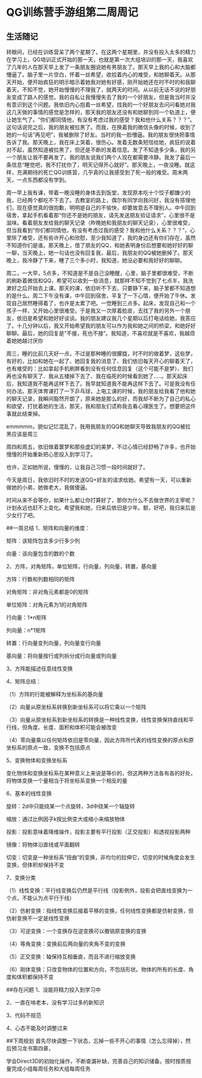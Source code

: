 # QG训练营手游组第二周周记

## 生活随记
转眼间，已经在训练营呆了两个星期了。在这两个星期里，并没有投入太多的精力在学习上，QG培训正式开始的那一天，也就是第一次大组培训的那一天，我喜欢了几年的人在那天早上发了一条朋友圈说她有男朋友了。那天早上我的心和大脑都懵逼了。脑子里一片空白，怀着一丝希望，收拾着内心的难受，和她聊着天。从那天开始，便开始疯狂的明示暗示着她我对她有好感，刚开始她还在时不时的和我聊着天，不知不觉，她开始慢慢的不理我了，就两天的时间。从以前无话不说的好朋友变成了路人的感觉。我的自私让我慢慢失去了我的一个好朋友。但是我当时并没有意识到这个问题。我依旧内心抱着一丝希望，找我的一个好朋友去问问看她对我这几天做的事情的感觉是怎样的，那天我的朋友还没有和她聊到同一个轨道上，便让她生气了。“你们都同情他，有没有考虑过我的感受？我和他什么关系？？？”。这句话说完之后，我的朋友被拉黑了。而我，在换着我的微信头像的时候，收到了她的一句话“再见吧”，我被删除了好友。当时的我一脸懵逼。我的朋友很快把事情告诉了我。那天晚上，我在床上哭着，很伤心。发着无数条短信给她，疯狂的说着对不起，虽然知道被拉黑了，但还是不断的发着信息。发了不知道多少条，我的另一个朋友让我不要再发了。我的朋友说我们两个人现在都需要冷静。我发了最后一条信息“睡觉吧，我不打扰你了，明天记得开心就好”。那天晚上，一夜没睡。就这样，充满期待的死亡QG训练营，几乎真的让我感受到了死一般的难受。周末两天，一点东西都没有学到。

周一早上我有课，带着一晚没睡的身体去到饭堂，发现原本吃十个饺子都嫌少的我，已经两个都吃不下去了。去教室的路上，偶尔有同学向我问好，我没有搭理他们，现在感觉真的很抱歉，明明是自己的不愉快，却要故意去不理别人。中午回到宿舍，拿起手机看着那“你还不是她的朋友，请先发送朋友验证请求”，心里很不是滋味。看着朋友发给我的聊天记录（昨晚她和我朋友的聊天记录），心里很难受，但当我看到“你们都同情他，有没有考虑过我的感受？我和他什么关系？？？”，心里除了难受，还有些许开心和欣慰，至少我知道了，我的身边还有你们存在，虽然不知道你们是谁。那天晚上，借了朋友的QQ，和她表明身份后想要和她好好的聊一聊，当天晚上，她一句话也没有回复我，最后，我朋友的QQ被她删掉了。那天晚上，我冷静了下来，睡了三个多小时，我知道，她没必要和我好好的聊聊。

周二，一大早，5点多，不知道是不是自己没睡醒，心里，脑子里都很难受，不断的刷新着微信和QQ，希望可以收到一些消息，就那样不知不觉到了七点半，我洗漱好之后开始去上课。那天的课，依旧听不下去，只要静下来，脑子里都不知道想的是什么。周二下午没有课，中午回到宿舍，平复了一下心情，便开始了午休。发现自己居然睡得着了，也许是太累了吧。一觉睡到三点多。起床，发现自己和一个孩子一样，又开始心里很难受。于是我又一次厚着脸皮，去找了我的另外一个朋友，依旧是希望和她好好谈谈。我的朋友建议我几个星期以后打电话给她，我答应了。十几分钟以后，我又开始希望我的朋友可以作为我和她之间的桥梁，和她好好聊聊。最后，她的回复是“不接，死也不接”。我知道，不喜欢就是不喜欢，我越烦着她她越讨厌你

周三，睡的比前几天好一点，不过是那种睡的很朦胧，时不时的做着梦，这些梦，有好的，比如和她在一起了、她回复我的消息了、我们依旧每天开心的聊着天了，也有难受的：比如拿起手机刷屏看到没有任何信息回复（这个可能不是梦）、我们再也没有聊天了、我从五楼掉下去了、我在临死的时候看到她了.....。那天起床后，我知道我不能再这样下去了。我早就知道我不能再这样下去了。可是我没有任何办法。那天体育课打了一下乒乓球，上电工课的时候，我的朋友给我看了他和她的聊天记录，我瞬间豁然开朗了，原来她是那么的好，而我却不断为了自己的私心和欲望，打扰着她的生活，那天，我和朋友们谎称我去看心理医生了。想要把这件事就此结束掉。

emmmmm，貌似记忆混乱了，我用我朋友的QQ和她聊天导致我朋友的QQ被拉黑应该是周三

周四和周五，依旧做着噩梦和那些虚幻的美梦，不过心情已经舒畅了许多，也开始慢慢的开始重新把心思投入到学习了。

也许，正如她所说，慢慢的，让我自己习惯一段时间就好了。

今天是周日，我依旧时不时的发送QQ+好友的请求给她。希望有一天，可以重新做她的小弟，她做老大，我做傻逼。

时间从来不会等你，如果什么都让你打算好了，那你为什么不去做世界的主宰呢？计划永远也赶不上变化。希望我和她，归来后依旧是少年。额，好吧，我归来后是少女行了吧。

##一周总结
1、矩阵和向量的维度：

矩阵：该矩阵包含多少行多少列

向量：该向量包含的数的个数

2、方阵，对角矩阵，单位矩阵，行向量，列向量，转置，基向量

方阵：行数和列数相同的矩阵

对角矩阵：非对角元素都是0的矩阵

单位矩阵：对角元素为1的对角矩阵

行向量：1*n矩阵

列向量：n*1矩阵

转置：行向量变列向量，列向量变行向量

基向量：将向量按行或列拆分成行向量或列向量


3、方阵能描述任意线性变换


4、矩阵总结：

（1）方阵的行能被解释为坐标系的基向量

（2）向量从原坐标系转换到新坐标系可以将它乘以一个矩阵

（3）向量从原坐标系到新坐标系的转换是一种线性变换，线性变换保持直线和平行线，但角度、长度、面积和体积可能会被改变

（4）零向量乘以任何矩阵依旧是零向量，因此方阵所代表的线性变换的原点和原坐标系的原点一致，变换不包括原点

5、变换物体和变换坐标系

变化物体和变换坐标系在某种意义上来说是等价的，但这两种方法各有各的好处，将物体变换一个量相当于将坐标系变换一个相反的量

6、基本的线性变换

旋转：2d中只能绕某一个点旋转，3d中绕某一个轴旋转

缩放：通过比例因子k按比例变大或缩小来缩放物体

投影：投影意味着降维操作，投影主要有平行投影（正交投影）和透视投影两种

镜像：将物体沿直线或平面翻转

切变：切变是一种坐标系“扭曲”的变换，非均匀的拉伸它，切变的时候角度会发生变换，但体积却保持不变

7、变换分类

（1）线性变换：平行线变换后仍然是平行线（投影例外，投影会把直线变换为一个点，不能认为点平行于线）

（2）仿射变换：指线性变换后接着平移的变换，任何线性变换都是仿射变换，但仿射变换不一定是线性变换

（3）可逆变换：一个变换存在逆变换可以撤销原变换的变换

（4）等角变换：变换前后两向量的夹角不变的变换

（5）正交变换：轴保持互相垂直，而且不进行缩放变换

（6）刚体变换：只改变物体的位置和方向，不包括形状。物体的所有的长度、角度和体积都保持不变

##存在问题
1、没能将精力投入到学习中

2、一直在啃老本，没有学习过多的新知识

3、代码不规范

4、心态不能及时调整过来

##下周规划
首先尽快调整一下状态，忘掉一些不开心的事情（怎么忘得掉），然后预习龙书第四章，

学会Direct3D的初始化操作，不断查漏补缺，完善自己的知识储备。按时按质按量完成小组每周任务和大组每周任务